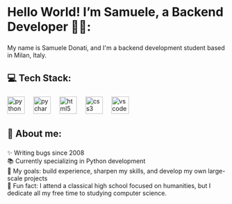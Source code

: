 <h1 align="left">Hello World! I’m Samuele, a Backend Developer 👋🏻:</h1>

###

<p align="left">My name is Samuele Donati, and I'm a backend development student based in Milan, Italy.</p>

###

<h2 align="left">💻 Tech Stack:</h2>

###

<div align="left">
  <img src="https://cdn.jsdelivr.net/gh/devicons/devicon/icons/python/python-original.svg" height="40" alt="python logo"  />
  <img width="12" />
  <img src="https://cdn.jsdelivr.net/gh/devicons/devicon/icons/pycharm/pycharm-original.svg" height="40" alt="pycharm logo"  />
  <img width="12" />
  <img src="https://cdn.jsdelivr.net/gh/devicons/devicon/icons/html5/html5-original.svg" height="40" alt="html5 logo"  />
  <img width="12" />
  <img src="https://cdn.jsdelivr.net/gh/devicons/devicon/icons/css3/css3-original.svg" height="40" alt="css3 logo"  />
  <img width="12" />
  <img src="https://cdn.jsdelivr.net/gh/devicons/devicon/icons/vscode/vscode-original.svg" height="40" alt="vscode logo"  />
</div>

###

<h2 align="left">💫 About me:</h2>

###

<p align="left">
✨ Writing bugs since 2008<br>
📚 Currently specializing in Python development<br>
🎯 My goals: build experience, sharpen my skills, and develop my own large-scale projects<br>
🎲 Fun fact: I attend a classical high school focused on humanities, but I dedicate all my free time to studying computer science.
</p>

